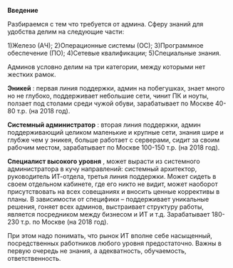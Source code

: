 **Введение**

Разбираемся с тем что требуется от админа. Сферу знаний для удобства делим на следующие части:

 1)Железо (АЧ);
 2)Операционные системы (ОС);
 3)Программное обеспечение (ПО);
 4)Сетевые квалификации;
 5)Специальные знания.

Админов условно делим на три категории, между которыми нет жестких рамок.

**Эникей** : первая линия поддержки, админ на побегушках, знает много но не глубоко, поддерживает небольшие сети, чинит ПК и ноуты, ползает под столами среди чужой обуви, зарабатывает по Москве 40-80 т.р. (на 2018 год).

**Системный администратор** : вторая линия поддержки, админ поддерживающий целиком маленькие и крупные сети, знания шире и глубже чем у эникея, больше работает с серверами, сидит за своим рабочим местом, зарабатывает по Москве 100-150 т.р. (на 2018 год).

**Специалист высокого уровня** , может вырасти из системного администратора в кучу направлений: системный архитектор, руководитель ИТ-отдела, третья линия поддержки. Может сидеть в своем отдельном кабинете, где его никто не видит, может наоборот присутствовать на всех совещаниях и вносить ценные коррективы в планы. В зависимости от специфики – поддерживает уникальные решения, гоняет всех админов, выстраивает структуру работы, является посредником между бизнесом и ИТ и т.д. Зарабатывает 180-230 т.р. по Москве (на 2018 год).



При этом надо понимать, что рынок ИТ вполне себе насыщенный, посредственных работников любого уровня предостаточно. Важны в первую очередь не знания, а адекватность, обучаемость, ответственность.